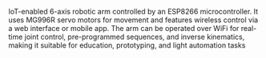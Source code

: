 IoT-enabled 6-axis robotic arm controlled by an ESP8266 microcontroller. It uses MG996R servo motors for movement and features wireless control via a web interface or mobile app. The arm can be operated over WiFi for real-time joint control, pre-programmed sequences, and inverse kinematics, making it suitable for education, prototyping, and light automation tasks
